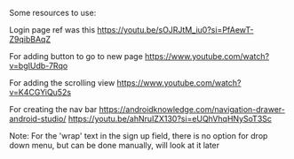 Some resources to use:

Login page ref was this
https://youtu.be/sOJRJtM_iu0?si=PfAewT-Z9qibBAqZ

For adding button to go to new page
https://www.youtube.com/watch?v=bgIUdb-7Rqo

For adding the scrolling view
https://www.youtube.com/watch?v=K4CGYiQu52s

For creating the nav bar
https://androidknowledge.com/navigation-drawer-android-studio/
https://youtu.be/ahNruIZX130?si=eUQhVhqHNySoT3Sc

Note:
For the 'wrap' text in the sign up field, 
there is no option for drop down menu, but can be done manually, will look at it later